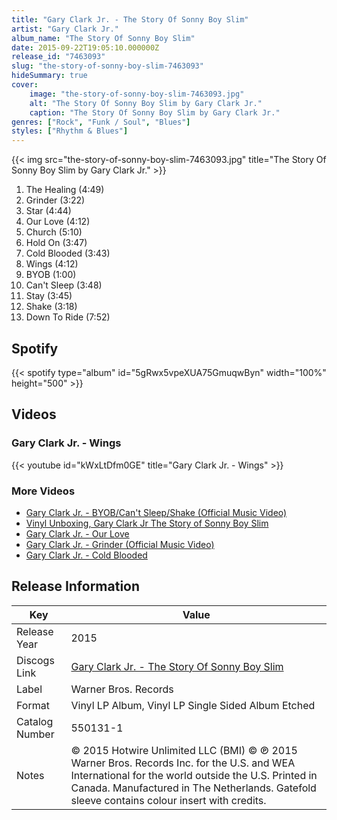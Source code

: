 ```yaml
---
title: "Gary Clark Jr. - The Story Of Sonny Boy Slim"
artist: "Gary Clark Jr."
album_name: "The Story Of Sonny Boy Slim"
date: 2015-09-22T19:05:10.000000Z
release_id: "7463093"
slug: "the-story-of-sonny-boy-slim-7463093"
hideSummary: true
cover:
    image: "the-story-of-sonny-boy-slim-7463093.jpg"
    alt: "The Story Of Sonny Boy Slim by Gary Clark Jr."
    caption: "The Story Of Sonny Boy Slim by Gary Clark Jr."
genres: ["Rock", "Funk / Soul", "Blues"]
styles: ["Rhythm & Blues"]
---
```


{{< img src="the-story-of-sonny-boy-slim-7463093.jpg" title="The Story Of Sonny Boy Slim by Gary Clark Jr." >}}

<!-- section break -->

1. The Healing (4:49)
2. Grinder (3:22)
3. Star (4:44)
4. Our Love (4:12)
5. Church (5:10)
6. Hold On (3:47)
7. Cold Blooded (3:43)
8. Wings (4:12)
9. BYOB (1:00)
10. Can't Sleep (3:48)
11. Stay (3:45)
12. Shake (3:18)
13. Down To Ride (7:52)

<!-- section break -->


## Spotify
{{< spotify type="album" id="5gRwx5vpeXUA75GmuqwByn" width="100%" height="500" >}}



## Videos
### Gary Clark Jr. - Wings
{{< youtube id="kWxLtDfm0GE" title="Gary Clark Jr. - Wings" >}}<br>

### More Videos

- [Gary Clark Jr. - BYOB/Can't Sleep/Shake (Official Music Video)](https://www.youtube.com/watch?v=M6R0I7mGsUc)
- [Vinyl Unboxing, Gary Clark Jr The Story of Sonny Boy Slim](https://www.youtube.com/watch?v=r41NtcTBL0k)
- [Gary Clark Jr. - Our Love](https://www.youtube.com/watch?v=JOTZmvxfnEg)
- [Gary Clark Jr. - Grinder (Official Music Video)](https://www.youtube.com/watch?v=5ffEpbvAcG4)
- [Gary Clark Jr. - Cold Blooded](https://www.youtube.com/watch?v=QFajvN0IFyo)


## Release Information
|  Key           | Value                                                |
| ---------------| ---------------------------------------------------- |
| Release Year   | 2015                                   |
| Discogs Link   | [Gary Clark Jr. - The Story Of Sonny Boy Slim](https://www.discogs.com/release/7463093-Gary-Clark-Jr-The-Story-Of-Sonny-Boy-Slim) |
| Label          | Warner Bros. Records |
| Format         | Vinyl LP Album, Vinyl LP Single Sided Album Etched |
| Catalog Number | 550131-1 |
| Notes | © 2015 Hotwire Unlimited LLC (BMI)  © ℗ 2015 Warner Bros. Records Inc. for the U.S. and WEA International for the world outside the U.S. Printed in Canada. Manufactured in The Netherlands.    Gatefold sleeve contains colour insert with credits. |